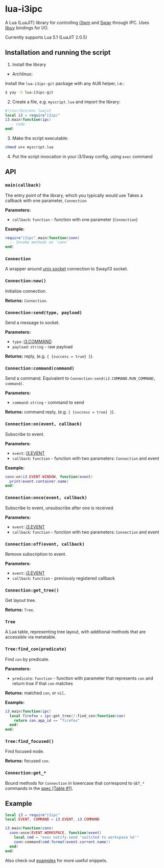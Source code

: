 # lua-i3ipc

A Lua (LuaJIT) library for controlling [i3wm](https://i3wm.org/)
and [Sway](https://swaywm.org/) through IPC.
Uses [libuv](https://github.com/luvit/luv) bindings for I/O.

Currently supports Lua 5.1 (LuaJIT 2.0.5)


## Installation and running the script

1. Install the library
- Archlinux:

Install the `lua-i3ipc-git` package with any AUR helper, i.e.:
```bash
$ yay -S lua-i3ipc-git
```

2. Create a file, e.g. `myscript.lua` and import the library:
```lua
#!/usr/bin/env luajit
local i3 = require"i3ipc"
i3.main(function(ipc)
  -- code
end)
```
3. Make the script executable:
```bash
chmod u+x myscript.lua
```

4. Put the script invocation in your i3/Sway config, using `exec` command


## API


### `main(callback)`
The entry point of the library, which you typically would use
Takes a callback with one parameter, `Connection`

**Parameters:**
- `callback`: `function` - function with one parameter (`Connection`)

**Example:**
```lua
require"i3ipc".main(function(conn)
  -- Invoke methods on `conn`
end)
```


### `Connection`
A wrapper around [unix socket](https://en.wikipedia.org/wiki/Unix_domain_socket)
connection to Sway/I3 socket.


### `Connection:new()`
Initialize connection.

**Returns:** `Connection`.


### `Connection:send(type, payload)`
Send a message to socket.

**Parameters:**
- `type`: [i3.COMMAND](https://i3wm.org/docs/ipc.html#_sending_messages_to_i3)
- `payload`: `string` - raw payload

**Returns:** reply, (e.g. `{ {success = true} }`).


### `Connection:command(command)`
Send a command.
Equivalent to `Connection:send(i3.COMMAND.RUN_COMMAND, command)`.

**Parameters:**
- `command`: `string` - command to send

**Returns:** command reply, (e.g. `{ {success = true} }`).


### `Connection:on(event, callback)`
Subscribe to event.

**Parameters:**
- `event`: [i3.EVENT](https://i3wm.org/docs/ipc.html#_reply_format)
- `callback`: `function` - function with two parameters: `Connection` and event

**Example:**
```lua
conn:on(i3.EVENT.WINDOW, function(event)
  print(event.container.name)
end)
```


### `Connection:once(event, callback)`
Subscribe to event, unsubscribe after one is received.

**Parameters:**
- `event`: [i3.EVENT](https://i3wm.org/docs/ipc.html#_reply_format)
- `callback`: `function` - function with two parameters: `Connection` and event


### `Connection:off(event, callback)`
Remove subscription to event.

**Parameters:**
- `event`: [i3.EVENT](https://i3wm.org/docs/ipc.html#_reply_format)
- `callback`: `function` - previously registered callback


### `Connection:get_tree()`
Get layout tree.

**Returns:** `Tree`.


### `Tree`
A Lua table, representing tree layout, with additional methods that are
accessible via metatable.


### `Tree:find_con(predicate)`
Find `con` by predicate.

**Parameters:**
- `predicate`: `function` - function with parameter that represents `con`
and return true if that `con` matches

**Returns:** matched `con`, or `nil`.

**Example:**
```lua
i3.main(function(ipc)
  local firefox = ipc:get_tree():find_con(function(con)
    return con.app_id == "firefox"
  end)
end)
```


### `Tree:find_focused()`
Find focused node.

**Returns:** focused `con`.


### `Connection:get_*`
Bound methods for `Connection` in lowercase that correspond to `GET_*`
commands in the [spec (Table #1)](https://i3wm.org/docs/ipc.html#_sending_messages_to_i3).


## Example

```lua
local i3 = require"i3ipc"
local EVENT, COMMAND = i3.EVENT, i3.COMMAND

i3.main(function(conn)
  conn:once(EVENT.WORKSPACE, function(event)
    local cmd = "exec notify-send 'switched to workspace %d'"
    conn:command(cmd:format(event.current.name))
  end)
end)
```

Also check out [examples](./examples) for more useful snippets.
